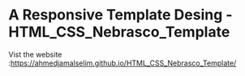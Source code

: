 # A Responsive Template Desing - HTML_CSS_Nebrasco_Template

Vist the website :https://ahmedjamalselim.github.io/HTML_CSS_Nebrasco_Template/
